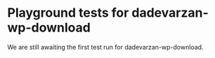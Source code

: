 # Playground tests for dadevarzan-wp-download
We are still awaiting the first test run for dadevarzan-wp-download.
